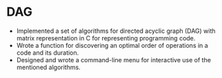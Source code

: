 # DAG
- Implemented a set of algorithms for directed acyclic graph (DAG) with matrix representation in C for
representing programming code.
- Wrote a function for discovering an optimal order of operations in a code and its duration.
- Designed and wrote a command-line menu for interactive use of the mentioned algorithms.
